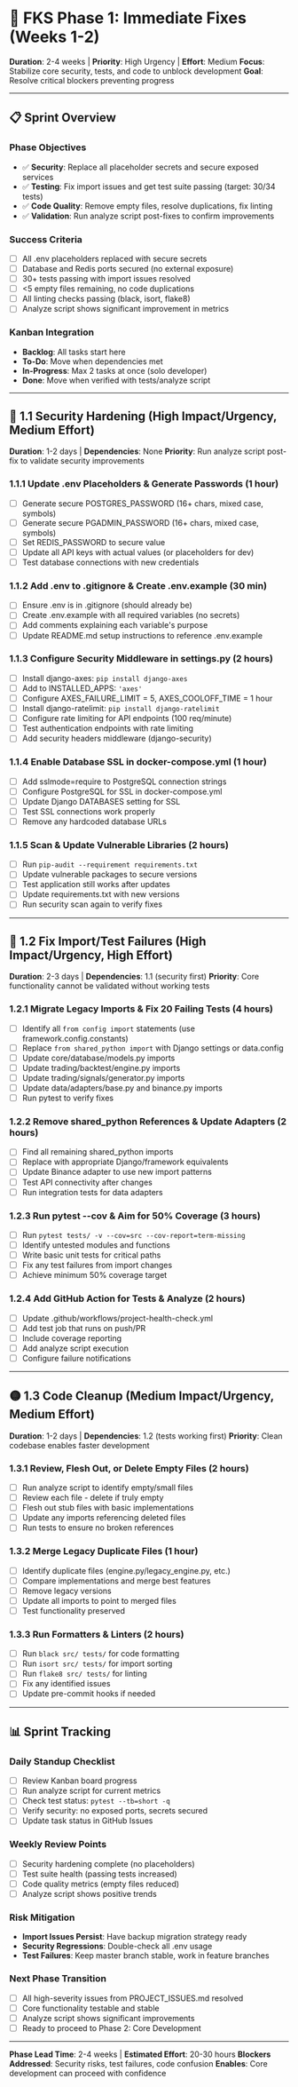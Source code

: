 # 🚀 FKS Phase 1: Immediate Fixes (Weeks 1-2)

**Duration**: 2-4 weeks | **Priority**: High Urgency | **Effort**: Medium
**Focus**: Stabilize core security, tests, and code to unblock development
**Goal**: Resolve critical blockers preventing progress

---

## 📋 Sprint Overview

### Phase Objectives

- ✅ **Security**: Replace all placeholder secrets and secure exposed services
- ✅ **Testing**: Fix import issues and get test suite passing (target: 30/34 tests)
- ✅ **Code Quality**: Remove empty files, resolve duplications, fix linting
- ✅ **Validation**: Run analyze script post-fixes to confirm improvements

### Success Criteria

- [ ] All .env placeholders replaced with secure secrets
- [ ] Database and Redis ports secured (no external exposure)
- [ ] 30+ tests passing with import issues resolved
- [ ] <5 empty files remaining, no code duplications
- [ ] All linting checks passing (black, isort, flake8)
- [ ] Analyze script shows significant improvement in metrics

### Kanban Integration

- **Backlog**: All tasks start here
- **To-Do**: Move when dependencies met
- **In-Progress**: Max 2 tasks at once (solo developer)
- **Done**: Move when verified with tests/analyze script

---

## 🔴 1.1 Security Hardening (High Impact/Urgency, Medium Effort)

**Duration**: 1-2 days | **Dependencies**: None
**Priority**: Run analyze script post-fix to validate security improvements

### 1.1.1 Update .env Placeholders & Generate Passwords (1 hour)

- [ ] Generate secure POSTGRES_PASSWORD (16+ chars, mixed case, symbols)
- [ ] Generate secure PGADMIN_PASSWORD (16+ chars, mixed case, symbols)
- [ ] Set REDIS_PASSWORD to secure value
- [ ] Update all API keys with actual values (or placeholders for dev)
- [ ] Test database connections with new credentials

### 1.1.2 Add .env to .gitignore & Create .env.example (30 min)

- [ ] Ensure .env is in .gitignore (should already be)
- [ ] Create .env.example with all required variables (no secrets)
- [ ] Add comments explaining each variable's purpose
- [ ] Update README.md setup instructions to reference .env.example

### 1.1.3 Configure Security Middleware in settings.py (2 hours)

- [ ] Install django-axes: `pip install django-axes`
- [ ] Add to INSTALLED_APPS: `'axes'`
- [ ] Configure AXES_FAILURE_LIMIT = 5, AXES_COOLOFF_TIME = 1 hour
- [ ] Install django-ratelimit: `pip install django-ratelimit`
- [ ] Configure rate limiting for API endpoints (100 req/minute)
- [ ] Test authentication endpoints with rate limiting
- [ ] Add security headers middleware (django-security)

### 1.1.4 Enable Database SSL in docker-compose.yml (1 hour)

- [ ] Add sslmode=require to PostgreSQL connection strings
- [ ] Configure PostgreSQL for SSL in docker-compose.yml
- [ ] Update Django DATABASES setting for SSL
- [ ] Test SSL connections work properly
- [ ] Remove any hardcoded database URLs

### 1.1.5 Scan & Update Vulnerable Libraries (2 hours)

- [ ] Run `pip-audit --requirement requirements.txt`
- [ ] Update vulnerable packages to secure versions
- [ ] Test application still works after updates
- [ ] Update requirements.txt with new versions
- [ ] Run security scan again to verify fixes

---

## 🔴 1.2 Fix Import/Test Failures (High Impact/Urgency, High Effort)

**Duration**: 2-3 days | **Dependencies**: 1.1 (security first)
**Priority**: Core functionality cannot be validated without working tests

### 1.2.1 Migrate Legacy Imports & Fix 20 Failing Tests (4 hours)

- [ ] Identify all `from config import` statements (use framework.config.constants)
- [ ] Replace `from shared_python import` with Django settings or data.config
- [ ] Update core/database/models.py imports
- [ ] Update trading/backtest/engine.py imports
- [ ] Update trading/signals/generator.py imports
- [ ] Update data/adapters/base.py and binance.py imports
- [ ] Run pytest to verify fixes

### 1.2.2 Remove shared_python References & Update Adapters (2 hours)

- [ ] Find all remaining shared_python imports
- [ ] Replace with appropriate Django/framework equivalents
- [ ] Update Binance adapter to use new import patterns
- [ ] Test API connectivity after changes
- [ ] Run integration tests for data adapters

### 1.2.3 Run pytest --cov & Aim for 50% Coverage (3 hours)

- [ ] Run `pytest tests/ -v --cov=src --cov-report=term-missing`
- [ ] Identify untested modules and functions
- [ ] Write basic unit tests for critical paths
- [ ] Fix any test failures from import changes
- [ ] Achieve minimum 50% coverage target

### 1.2.4 Add GitHub Action for Tests & Analyze (2 hours)

- [ ] Update .github/workflows/project-health-check.yml
- [ ] Add test job that runs on push/PR
- [ ] Include coverage reporting
- [ ] Add analyze script execution
- [ ] Configure failure notifications

---

## 🟡 1.3 Code Cleanup (Medium Impact/Urgency, Medium Effort)

**Duration**: 1-2 days | **Dependencies**: 1.2 (tests working first)
**Priority**: Clean codebase enables faster development

### 1.3.1 Review, Flesh Out, or Delete Empty Files (2 hours)

- [ ] Run analyze script to identify empty/small files
- [ ] Review each file - delete if truly empty
- [ ] Flesh out stub files with basic implementations
- [ ] Update any imports referencing deleted files
- [ ] Run tests to ensure no broken references

### 1.3.2 Merge Legacy Duplicate Files (1 hour)

- [ ] Identify duplicate files (engine.py/legacy_engine.py, etc.)
- [ ] Compare implementations and merge best features
- [ ] Remove legacy versions
- [ ] Update all imports to point to merged files
- [ ] Test functionality preserved

### 1.3.3 Run Formatters & Linters (2 hours)

- [ ] Run `black src/ tests/` for code formatting
- [ ] Run `isort src/ tests/` for import sorting
- [ ] Run `flake8 src/ tests/` for linting
- [ ] Fix any identified issues
- [ ] Update pre-commit hooks if needed

---

## 📊 Sprint Tracking

### Daily Standup Checklist

- [ ] Review Kanban board progress
- [ ] Run analyze script for current metrics
- [ ] Check test status: `pytest --tb=short -q`
- [ ] Verify security: no exposed ports, secrets secured
- [ ] Update task status in GitHub Issues

### Weekly Review Points

- [ ] Security hardening complete (no placeholders)
- [ ] Test suite health (passing tests increased)
- [ ] Code quality metrics (empty files reduced)
- [ ] Analyze script shows positive trends

### Risk Mitigation

- **Import Issues Persist**: Have backup migration strategy ready
- **Security Regressions**: Double-check all .env usage
- **Test Failures**: Keep master branch stable, work in feature branches

### Next Phase Transition

- [ ] All high-severity issues from PROJECT_ISSUES.md resolved
- [ ] Core functionality testable and stable
- [ ] Analyze script shows significant improvements
- [ ] Ready to proceed to Phase 2: Core Development

---

**Phase Lead Time**: 2-4 weeks | **Estimated Effort**: 20-30 hours
**Blockers Addressed**: Security risks, test failures, code confusion
**Enables**: Core development can proceed with confidence
